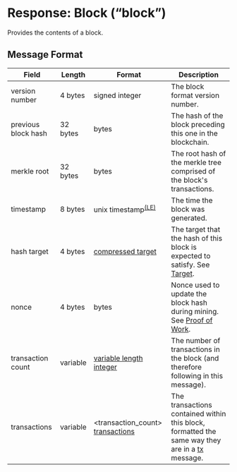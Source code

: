 # Response: Block (“block”)

Provides the contents of a block.

## Message Format

| Field | Length | Format | Description |
|--|--|--|--|
| version number | 4 bytes | signed integer | The block format version number. |
| previous block hash | 32 bytes | bytes | The hash of the block preceding this one in the blockchain. |
| merkle root | 32 bytes | bytes | The root hash of the merkle tree comprised of the block's transactions. |
| timestamp | 8 bytes | unix timestamp<sup>[(LE)](/protocol/misc/endian/little)</sup> | The time the block was generated. |
| hash target | 4 bytes | [compressed target](/protocol/blockchain/block/block-header#compressed-target-format) | The target that the hash of this block is expected to satisfy.  See [Target](/protocol/blockchain/proof-of-work#target). |
| nonce | 4 bytes | bytes | Nonce used to update the block hash during mining.  See [Proof of Work](/protocol/blockchain/proof-of-work). |
| transaction count | variable | [variable length integer](/protocol/formats/variable-length-integer) | The number of transactions in the block (and therefore following in this message). |
| transactions | variable | &lt;transaction_count&gt; [transactions](/protocol/network/messages/tx#message-format) | The transactions contained within this block, formatted the same way they are in a [tx](/protocol/network/messages/tx) message. |


